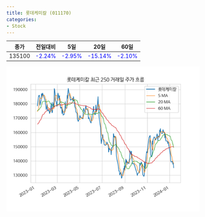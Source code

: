 ```yaml
---
title: 롯데케미칼 (011170)
categories:
- Stock
---
```


|종가|전일대비|5일|20일|60일|
|----|--------|---|----|----|
|135100|<span style="color: blue">-2.24%</span>|<span style="color: blue">-2.95%</span>|<span style="color: blue">-15.14%</span>|<span style="color: blue">-2.10%</span>|

<!-- more -->

![011170](/assets/images/stock/011170.png)